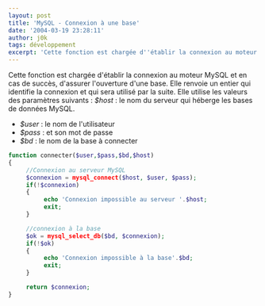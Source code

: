 ```yaml
---
layout: post
title: 'MySQL - Connexion à une base'
date: '2004-03-19 23:28:11'
author: j0k
tags: développement
excerpt: 'Cette fonction est chargée d''établir la connexion au moteur MySQL et en cas de succès, d''assurer l''ouverture d''une base.'
---
```


Cette fonction est chargée d'établir la connexion au moteur MySQL et en cas de succès, d'assurer l'ouverture d'une base. Elle renvoie un entier qui identifie la connexion et qui sera utilisé par la suite. Elle utilise les valeurs des paramètres suivants :  *$host* : le nom du serveur qui héberge les bases de données MySQL.

 - *$user* : le nom de l'utilisateur
 - *$pass* : et son mot de passe
 - *$bd* : le nom de la base à connecter

```php
function connecter($user,$pass,$bd,$host)
{
     //Connexion au serveur MySQL
     $connexion = mysql_connect($host, $user, $pass);
     if(!$connexion)
     {
          echo 'Connexion impossible au serveur '.$host;
          exit;
     }

     //connexion à la base
     $ok = mysql_select_db($bd, $connexion);
     if(!$ok)
     {
          echo 'Connexion impossible à la base'.$bd;
          exit;
     }

     return $connexion;
}
```
